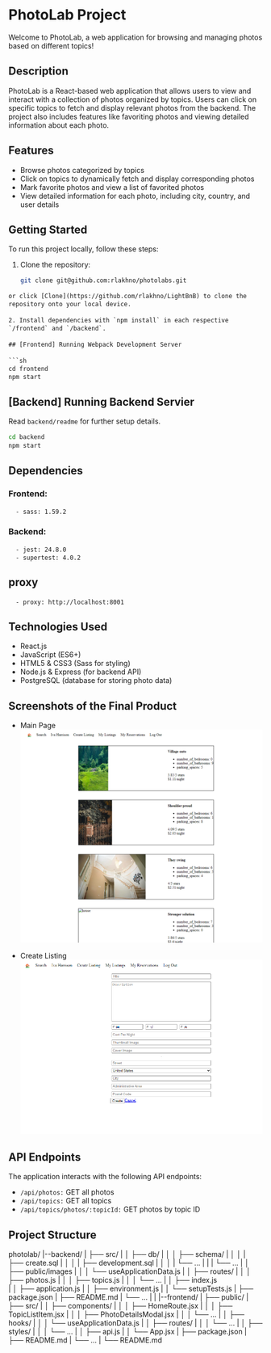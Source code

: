 # PhotoLab Project

Welcome to PhotoLab, a web application for browsing and managing photos based on different topics!

## Description

PhotoLab is a React-based web application that allows users to view and interact with a collection of photos organized by topics. Users can click on specific topics to fetch and display relevant photos from the backend. The project also includes features like favoriting photos and viewing detailed information about each photo.

## Features

- Browse photos categorized by topics
- Click on topics to dynamically fetch and display corresponding photos
- Mark favorite photos and view a list of favorited photos
- View detailed information for each photo, including city, country, and user details

## Getting Started

To run this project locally, follow these steps:

1. Clone the repository:
   ```bash
   git clone git@github.com:rlakhno/photolabs.git
  ```
 or click [Clone](https://github.com/rlakhno/LightBnB) to clone the  repository onto your local device.

2. Install dependencies with `npm install` in each respective `/frontend` and `/backend`.

## [Frontend] Running Webpack Development Server

```sh
cd frontend
npm start
```

## [Backend] Running Backend Servier

Read `backend/readme` for further setup details.

```sh
cd backend
npm start
```

## Dependencies

###   Frontend:
      - sass: 1.59.2
###   Backend:
      - jest: 24.8.0
      - supertest: 4.0.2
      
## proxy
      - proxy: http://localhost:8001


## Technologies Used

- React.js
- JavaScript (ES6+)
- HTML5 & CSS3 (Sass for styling)
- Node.js & Express (for backend API)
- PostgreSQL (database for storing photo data)


## Screenshots of the Final Product

- Main Page
![Main Page](https://raw.githubusercontent.com/rlakhno/LightBnB/main/LightBnB_WebApp/public/images/main-page.png)

- Create Listing
![Create Listing](https://raw.githubusercontent.com/rlakhno/LightBnB/main/LightBnB_WebApp/public/images/create-listing.png)


## API Endpoints
The application interacts with the following API endpoints:

- `/api/photos:` GET all photos
- `/api/topics:` GET all topics
- `/api/topics/photos/:topicId:` GET photos by topic ID

## Project Structure

photolab/
|--backend/
|     ├── src/
|     │   ├── db/
|     │   │   ├── schema/
|     │   │   |      ├── create.sql
|     │   │   |      ├── development.sql
|     │   │   |      └── ...
|     |   |   └── ...
|     │   ├── public/images
|     │   │   └── useApplicationData.js
|     │   ├── routes/
|     │   │   ├── photos.js
|     │   │   ├── topics.js
|     │   │   └── ...
|     │   ├── index.js  
|     │   ├── application.js
|     │   ├── environment.js
|     │   └── setupTests.js
|     ├── package.json
|     ├── README.md
|     └── ...
|
|
|--frontend/
|     ├── public/
|     ├── src/
|     │   ├── components/
|     │   │   ├── HomeRoute.jsx
|     │   │   ├── TopicListItem.jsx
|     │   │   ├── PhotoDetailsModal.jsx
|     │   │   └── ...
|     │   ├── hooks/
|     │   │   └── useApplicationData.js
|     │   ├── routes/
|     │   │   └── ...
|     │   ├── styles/
|     │   │   └── ...
|     │   ├── api.js
|     │   └── App.jsx
|     ├── package.json
|     ├── README.md
|     └── ...
|
└── README.md
